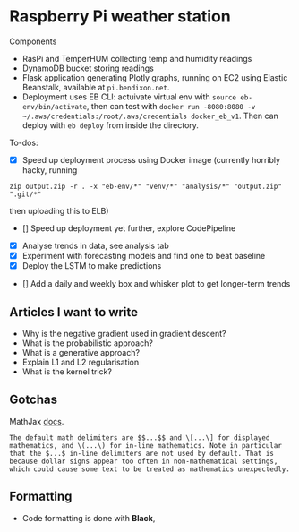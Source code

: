 # Raspberry Pi weather station

Components
* RasPi and TemperHUM collecting temp and humidity readings
* DynamoDB bucket storing readings
* Flask application generating Plotly graphs, running on EC2 using Elastic Beanstalk, available at `pi.bendixon.net`.
* Deployment uses EB CLI: actuivate virtual env with `source eb-env/bin/activate`, then can test with `docker run -8080:8080 -v ~/.aws/credentials:/root/.aws/credentials docker_eb_v1`. Then can deploy with `eb deploy` from inside the directory. 

To-dos:
- [x] Speed up deployment process using Docker image (currently horribly hacky, running 

```
zip output.zip -r . -x "eb-env/*" "venv/*" "analysis/*" "output.zip" ".git/*" 
```

then uploading this to ELB)
- [] Speed up deployment yet further, explore CodePipeline
- [x] Analyse trends in data, see analysis tab
- [x] Experiment with forecasting models and find one to beat baseline
- [x] Deploy the LSTM to make predictions
- [] Add a daily and weekly box and whisker plot to get longer-term trends

## Articles I want to write

- Why is the negative gradient used in gradient descent?
- What is the probabilistic approach? 
- What is a generative approach?
- Explain L1 and L2 regularisation
- What is the kernel trick?


## Gotchas

MathJax [docs](https://docs.mathjax.org/en/latest/basic/mathematics.html).

``` 
The default math delimiters are $$...$$ and \[...\] for displayed mathematics, and \(...\) for in-line mathematics. Note in particular that the $...$ in-line delimiters are not used by default. That is because dollar signs appear too often in non-mathematical settings, which could cause some text to be treated as mathematics unexpectedly.
```

## Formatting

* Code formatting is done with **Black**, 